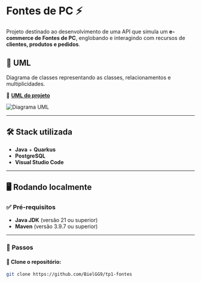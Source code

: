 # **Fontes de PC** ⚡  
Projeto destinado ao desenvolvimento de uma API que simula um **e-commerce de Fontes de PC**, englobando e interagindo com recursos de **clientes, produtos e pedidos**.  

## 📌 **UML**  
Diagrama de classes representando as classes, relacionamentos e multiplicidades.  

📂 **[UML do projeto](docs/UMLtp1-fontes.png)**  

![Diagrama UML](docs/UMLtp1-fontes.png)

---

## 🛠 **Stack utilizada**  
- **Java** + **Quarkus**  
- **PostgreSQL**  
- **Visual Studio Code**  

---

## 🖥️ **Rodando localmente**  

### ✅ **Pré-requisitos**  
- **Java JDK** (versão 21 ou superior)  
- **Maven** (versão 3.9.7 ou superior)  

---

### 📌 **Passos**  

#### 🔹 Clone o repositório:  

```sh
git clone https://github.com/BielGG9/tp1-fontes
